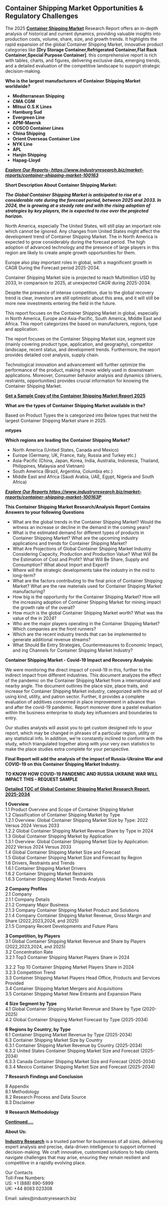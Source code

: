 <h2><strong>Container Shipping Market Opportunities & Regulatory Challenges</strong></h2><p>The 2025&nbsp;<strong><a href="https://www.industryresearch.biz/market-reports/container-shipping-market-100163">Container Shipping Market</a></strong>&nbsp;Research Report offers an in-depth analysis of historical and current dynamics, providing valuable insights into production costs, volume, share, size, and growth trends. It highlights the rapid expansion of the global Container Shipping Market, innovative product categories like&nbsp;<strong>[Dry Storage Container,Refrigerated Container,Flat Rack Container,Special Purpose Container]</strong>. this comprehensive report is rich with tables, charts, and figures, delivering exclusive data, emerging trends, and a detailed evaluation of the competitive landscape to support strategic decision-making.</p><p><strong>Who is the largest manufacturers of Container Shipping Market worldwide?</strong></p><p><strong><ul><li>Mediterranean Shipping</li><li>CMA CGM</li><li>Mitsui O.S.K Lines</li><li>Hamburg Sud</li><li>Evergreen Line</li><li>APM-Maersk</li><li>COSCO Container Lines</li><li>China Shipping</li><li>Orient Overseas Container Line</li><li>NYK Line</li><li>APL</li><li>Hanjin Shipping</li><li>Hapag-Lloyd</li></ul></strong></p><p><strong><em><a href="https://www.industryresearch.biz/enquiry/request-sample/100163">Explore Our Reports-&nbsp;https://www.industryresearch.biz/market-reports/container-shipping-market-100163</a></em></strong></p><p><strong>Short Description About Container Shipping Market:</strong></p><p><strong><em>The Global Container Shipping Market is anticipated to rise at a considerable rate during the forecast period, between 2025 and 2033. In 2024, the is growing at a steady rate and with the rising adoption of strategies by key players, the is expected to rise over the projected horizon.</em></strong></p><p>North America, especially The United States, will still play an important role which cannot be ignored. Any changes from United States might affect the development trend of Container Shipping Market. The in North America is expected to grow considerably during the forecast period. The high adoption of advanced technology and the presence of large players in this region are likely to create ample growth opportunities for them.</p><p>Europe also play important roles in global, with a magnificent growth in CAGR During the Forecast period 2025-2034.</p><p>Container Shipping Market size is projected to reach Multimillion USD by 2033, In comparison to 2025, at unexpected CAGR during 2025-2034.</p><p>Despite the presence of intense competition, due to the global recovery trend is clear, investors are still optimistic about this area, and it will still be more new investments entering the field in the future.</p><p>This report focuses on the Container Shipping Market in global, especially in North America, Europe and Asia-Pacific, South America, Middle East and Africa. This report categorizes the based on manufacturers, regions, type and application.</p><p>The report focuses on the Container Shipping Market size, segment size (mainly covering product type, application, and geography), competitor landscape, recent status, and development trends. Furthermore, the report provides detailed cost analysis, supply chain.</p><p>Technological innovation and advancement will further optimize the performance of the product, making it more widely used in downstream applications. Moreover, Consumer behavior analysis and dynamics (drivers, restraints, opportunities) provides crucial information for knowing the Container Shipping Market.</p><p><strong><a href="https://www.industryresearch.biz/enquiry/request-sample/100163">Get a Sample Copy of the Container Shipping Market Report 2025</a></strong></p><p><strong>What are the types of Container Shipping Market available in the?</strong></p><p>Based on Product Types the is categorized into Below types that held the largest Container Shipping Market share in 2025.</p><p><strong>mtypes</strong></p><p><strong>Which regions are leading the Container Shipping Market?</strong></p><ul><li>North America (United States, Canada and Mexico)</li><li>Europe (Germany, UK, France, Italy, Russia and Turkey etc.)</li><li>Asia-Pacific (China, Japan, Korea, India, Australia, Indonesia, Thailand, Philippines, Malaysia and Vietnam)</li><li>South America (Brazil, Argentina, Columbia etc.)</li><li>Middle East and Africa (Saudi Arabia, UAE, Egypt, Nigeria and South Africa)</li></ul><p><strong><em><a href="https://www.industryresearch.biz/market-reports/container-shipping-market-100163">Explore Our Reports https://www.industryresearch.biz/market-reports/container-shipping-market-100163P</a></em></strong></p><p><strong>This Container Shipping Market Research/Analysis Report Contains Answers to your following Questions</strong></p><ul><li>What are the global trends in the Container Shipping Market? Would the witness an increase or decline in the demand in the coming years?</li><li>What is the estimated demand for different types of products in Container Shipping Market? What are the upcoming industry applications and trends for Container Shipping Market?</li><li>What Are Projections of Global Container Shipping Market Industry Considering Capacity, Production and Production Value? What Will Be the Estimation of Cost and Profit? What Will Be Share, Supply and Consumption? What about Import and Export?</li><li>Where will the strategic developments take the industry in the mid to long-term?</li><li>What are the factors contributing to the final price of Container Shipping Market? What are the raw materials used for Container Shipping Market manufacturing?</li><li>How big is the opportunity for the Container Shipping Market? How will the increasing adoption of Container Shipping Market for mining impact the growth rate of the overall?</li><li>How much is the global Container Shipping Market worth? What was the value of the in 2024?</li><li>Who are the major players operating in the Container Shipping Market? Which companies are the front runners?</li><li>Which are the recent industry trends that can be implemented to generate additional revenue streams?</li><li>What Should Be Entry Strategies, Countermeasures to Economic Impact, and ing Channels for Container Shipping Market Industry?</li></ul><p><strong>Container Shipping Market - Covid-19 Impact and Recovery Analysis:</strong></p><p>We were monitoring the direct impact of covid-19 in this, further to the indirect impact from different industries. This document analyzes the effect of the pandemic on the Container Shipping Market from a international and nearby angle. The document outlines the place size, place traits, and increase for Container Shipping Market industry, categorized with the aid of using kind, utility, and patron sector. Further, it provides a complete evaluation of additives concerned in place improvement in advance than and after the covid-19 pandemic. Report moreover done a pastel evaluation within the business enterprise to study key influencers and boundaries to entry.</p><p>Our studies analysts will assist you to get custom designed info to your report, which may be changed in phrases of a particular region, utility or any statistical info. In addition, we're constantly inclined to conform with the study, which triangulated together along with your very own statistics to make the place studies extra complete for your perspective.</p><p><strong>Final Report will add the analysis of the impact of Russia-Ukraine War and COVID-19 on this Container Shipping Market Industry.</strong></p><p><strong>TO KNOW HOW COVID-19 PANDEMIC AND RUSSIA UKRAINE WAR WILL IMPACT THIS - REQUEST SAMPLE</strong></p><p><strong><a href="https://www.industryresearch.biz/market-reports/container-shipping-market-100163">Detailed TOC of Global Container Shipping Market Research Report, 2025-2034</a></strong></p><p><strong>1 Overview</strong><br /> 1.1 Product Overview and Scope of Container Shipping Market<br /> 1.2 Classification of Container Shipping Market by Type<br /> 1.2.1 Overview: Global Container Shipping Market Size by Type: 2022 Versus 2024 Versus 2033<br /> 1.2.2 Global Container Shipping Market Revenue Share by Type in 2024<br /> 1.3 Global Container Shipping Market by Application<br /> 1.3.1 Overview: Global Container Shipping Market Size by Application: 2022&nbsp;Versus 2024 Versus 2033<br /> 1.4 Global Container Shipping Market Size and Forecast<br /> 1.5 Global Container Shipping Market Size and Forecast by Region<br /> 1.6 Drivers, Restraints and Trends<br /> 1.6.1 Container Shipping Market Drivers<br /> 1.6.2 Container Shipping Market Restraints<br /> 1.6.3 Container Shipping Market Trends Analysis</p><p><strong>2 Company Profiles</strong><br /> 2.1 Company<br /> 2.1.1 Company Details<br /> 2.1.2 Company Major Business<br /> 2.1.3 Company Container Shipping Market Product and Solutions<br /> 2.1.4 Company Container Shipping Market Revenue, Gross Margin and Share (2022,2023,2024, and 2025)<br /> 2.1.5 Company Recent Developments and Future Plans</p><p><strong>3 Competition, by Players</strong><br /> 3.1 Global Container Shipping Market Revenue and Share by Players (2022,2023,2024, and 2025)<br /> 3.2 Concentration Rate<br /> 3.2.1 Top3 Container Shipping Market Players Share in 2024</p><p>3.2.2 Top 10 Container Shipping Market Players Share in 2024<br /> 3.2.3 Competition Trend<br /> 3.3 Container Shipping Market Players Head Office, Products and Services Provided<br /> 3.4 Container Shipping Market Mergers and Acquisitions<br /> 3.5 Container Shipping Market New Entrants and Expansion Plans</p><p><strong>4 Size Segment by Type</strong><br /> 4.1 Global Container Shipping Market Revenue and Share by Type (2020-2025)<br /> 4.2 Global Container Shipping Market Forecast by Type (2025-2034)</p><p><strong>6 Regions by Country, by Type</strong><br /> 6.1 Container Shipping Market Revenue by Type (2025-2034)<br /> 6.3 Container Shipping Market Size by Country<br /> 6.3.1 Container Shipping Market Revenue by Country (2025-2034)<br /> 6.3.2 United States Container Shipping Market Size and Forecast (2025-2034)<br /> 6.3.3 Canada Container Shipping Market Size and Forecast (2025-2034)<br /> 6.3.4 Mexico Container Shipping Market Size and Forecast (2025-2034)</p><p><strong>7 Research Findings and Conclusion</strong></p><p>8 Appendix<br /> 8.1 Methodology<br /> 8.2 Research Process and Data Source<br /> 8.3 Disclaimer</p><p><strong>9 Research Methodology</strong></p><p><strong><a href="https://www.industryresearch.biz/market-reports/container-shipping-market-100163">Continued&hellip;.</a></strong></p><p><strong>About Us:</strong></p><p><strong><a href="https://www.industryresearch.biz/">Industry Research</a></strong>&nbsp;is a trusted partner for businesses of all sizes, delivering expert analysis and precise, data-driven intelligence to support informed decision-making. We craft innovative, customized solutions to help clients navigate challenges that may arise, ensuring they remain resilient and competitive in a rapidly evolving place.</p><p>Our Contacts<br /> Toll-Free Numbers:<br /> US: +1 (888) 690-5999<br /> UK: +44 8083 023308</p><p>Email: sales@industryresearch.biz</p>
